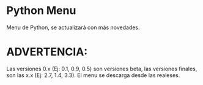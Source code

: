 # Python Menu
Menu de Python, se actualizará con más novedades.
# ADVERTENCIA:
Las versiones 0.x (Ej: 0.1, 0.9, 0.5) son versiones beta, las versiones finales, son las x.x (Ej: 2.7, 1.4, 3.3).
El menu se descarga desde las realeses.
